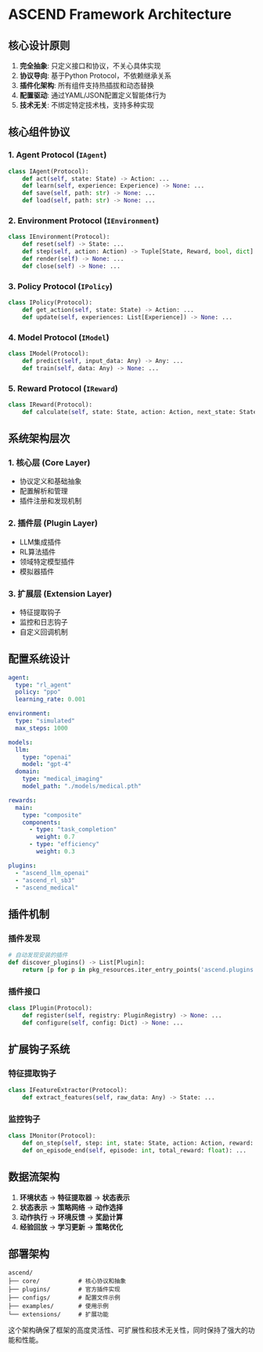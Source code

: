 # ASCEND Framework Architecture

## 核心设计原则

1. **完全抽象**: 只定义接口和协议，不关心具体实现
2. **协议导向**: 基于Python Protocol，不依赖继承关系
3. **插件化架构**: 所有组件支持热插拔和动态替换
4. **配置驱动**: 通过YAML/JSON配置定义智能体行为
5. **技术无关**: 不绑定特定技术栈，支持多种实现

## 核心组件协议

### 1. Agent Protocol (`IAgent`)
```python
class IAgent(Protocol):
    def act(self, state: State) -> Action: ...
    def learn(self, experience: Experience) -> None: ...
    def save(self, path: str) -> None: ...
    def load(self, path: str) -> None: ...
```

### 2. Environment Protocol (`IEnvironment`)
```python
class IEnvironment(Protocol):
    def reset(self) -> State: ...
    def step(self, action: Action) -> Tuple[State, Reward, bool, dict]: ...
    def render(self) -> None: ...
    def close(self) -> None: ...
```

### 3. Policy Protocol (`IPolicy`)
```python
class IPolicy(Protocol):
    def get_action(self, state: State) -> Action: ...
    def update(self, experiences: List[Experience]) -> None: ...
```

### 4. Model Protocol (`IModel`)
```python
class IModel(Protocol):
    def predict(self, input_data: Any) -> Any: ...
    def train(self, data: Any) -> None: ...
```

### 5. Reward Protocol (`IReward`)
```python
class IReward(Protocol):
    def calculate(self, state: State, action: Action, next_state: State) -> float: ...
```

## 系统架构层次

### 1. 核心层 (Core Layer)
- 协议定义和基础抽象
- 配置解析和管理
- 插件注册和发现机制

### 2. 插件层 (Plugin Layer)
- LLM集成插件
- RL算法插件
- 领域特定模型插件
- 模拟器插件

### 3. 扩展层 (Extension Layer)
- 特征提取钩子
- 监控和日志钩子
- 自定义回调机制

## 配置系统设计

```yaml
agent:
  type: "rl_agent"
  policy: "ppo"
  learning_rate: 0.001

environment:
  type: "simulated"
  max_steps: 1000

models:
  llm:
    type: "openai"
    model: "gpt-4"
  domain:
    type: "medical_imaging"
    model_path: "./models/medical.pth"

rewards:
  main:
    type: "composite"
    components:
      - type: "task_completion"
        weight: 0.7
      - type: "efficiency"
        weight: 0.3

plugins:
  - "ascend_llm_openai"
  - "ascend_rl_sb3"
  - "ascend_medical"
```

## 插件机制

### 插件发现
```python
# 自动发现安装的插件
def discover_plugins() -> List[Plugin]:
    return [p for p in pkg_resources.iter_entry_points('ascend.plugins')]
```

### 插件接口
```python
class IPlugin(Protocol):
    def register(self, registry: PluginRegistry) -> None: ...
    def configure(self, config: Dict) -> None: ...
```

## 扩展钩子系统

### 特征提取钩子
```python
class IFeatureExtractor(Protocol):
    def extract_features(self, raw_data: Any) -> State: ...
```

### 监控钩子
```python
class IMonitor(Protocol):
    def on_step(self, step: int, state: State, action: Action, reward: Reward): ...
    def on_episode_end(self, episode: int, total_reward: float): ...
```

## 数据流架构

1. **环境状态** → **特征提取器** → **状态表示**
2. **状态表示** → **策略网络** → **动作选择**
3. **动作执行** → **环境反馈** → **奖励计算**
4. **经验回放** → **学习更新** → **策略优化**

## 部署架构

```
ascend/
├── core/           # 核心协议和抽象
├── plugins/        # 官方插件实现
├── configs/        # 配置文件示例
├── examples/       # 使用示例
└── extensions/     # 扩展功能
```

这个架构确保了框架的高度灵活性、可扩展性和技术无关性，同时保持了强大的功能和性能。